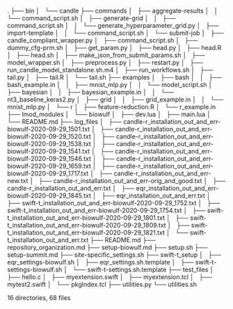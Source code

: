 .
├── bin
│   └── candle
├── commands
│   ├── aggregate-results
│   │   └── command_script.sh
│   ├── generate-grid
│   │   ├── command_script.sh
│   │   └── generate_hyperparameter_grid.py
│   ├── import-template
│   │   └── command_script.sh
│   └── submit-job
│       ├── candle_compliant_wrapper.py
│       ├── command_script.sh
│       ├── dummy_cfg-prm.sh
│       ├── get_param.py
│       ├── head.py
│       ├── head.R
│       ├── head.sh
│       ├── make_json_from_submit_params.sh
│       ├── model_wrapper.sh
│       ├── preprocess.py
│       ├── restart.py
│       ├── run_candle_model_standalone.sh.m4
│       ├── run_workflows.sh
│       ├── tail.py
│       ├── tail.R
│       └── tail.sh
├── examples
│   ├── bash
│   │   ├── bash_example.in
│   │   ├── mnist_mlp.py
│   │   └── model_script.sh
│   ├── bayesian
│   │   ├── bayesian_example.in
│   │   └── nt3_baseline_keras2.py
│   ├── grid
│   │   ├── grid_example.in
│   │   └── mnist_mlp.py
│   └── r
│       ├── feature-reduction.R
│       └── r_example.in
├── lmod_modules
│   └── biowulf
│       ├── dev.lua
│       ├── main.lua
│       └── README.md
├── log_files
│   ├── candle-r_installation_out_and_err-biowulf-2020-09-29_1501.txt
│   ├── candle-r_installation_out_and_err-biowulf-2020-09-29_1520.txt
│   ├── candle-r_installation_out_and_err-biowulf-2020-09-29_1538.txt
│   ├── candle-r_installation_out_and_err-biowulf-2020-09-29_1541.txt
│   ├── candle-r_installation_out_and_err-biowulf-2020-09-29_1546.txt
│   ├── candle-r_installation_out_and_err-biowulf-2020-09-29_1659.txt
│   ├── candle-r_installation_out_and_err-biowulf-2020-09-29_1717.txt
│   ├── candle-r_installation_out_and_err-new.txt
│   ├── candle-r_installation_out_and_err-orig_and_good.txt
│   ├── candle-r_installation_out_and_err.txt
│   ├── eqr_installation_out_and_err-biowulf-2020-09-29_1845.txt
│   ├── eqr_installation_out_and_err.txt
│   ├── swift-t_installation_out_and_err-biowulf-2020-09-29_1752.txt
│   ├── swift-t_installation_out_and_err-biowulf-2020-09-29_1754.txt
│   ├── swift-t_installation_out_and_err-biowulf-2020-09-29_1801.txt
│   ├── swift-t_installation_out_and_err-biowulf-2020-09-29_1809.txt
│   ├── swift-t_installation_out_and_err-biowulf-2020-09-29_1821.txt
│   └── swift-t_installation_out_and_err.txt
├── README.md
├── repository_organization.md
├── setup-biowulf.md
├── setup.sh
├── setup-summit.md
├── site-specific_settings.sh
├── swift-t_setup
│   ├── eqr_settings-biowulf.sh
│   ├── eqr_settings.sh.template
│   ├── swift-t-settings-biowulf.sh
│   └── swift-t-settings.sh.template
├── test_files
│   ├── hello.c
│   ├── myextension.swift
│   ├── myextension.tcl
│   ├── mytest2.swift
│   └── pkgIndex.tcl
├── utilities.py
└── utilities.sh

16 directories, 68 files
